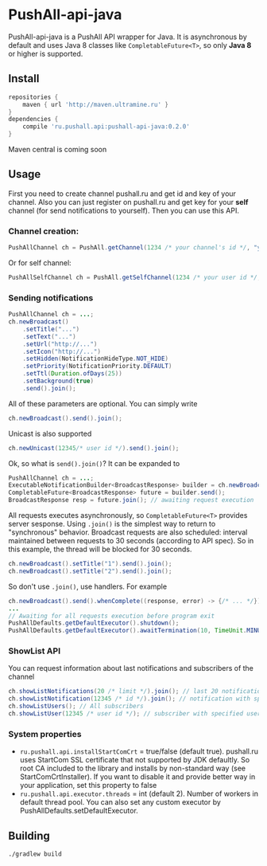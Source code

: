 # PushAll-api-java
PushAll-api-java is a PushAll API wrapper for Java. It is asynchronous by default and uses Java 8
 classes like `CompletableFuture<T>`, so only **Java 8** or higher is supported.

## Install
```gradle
repositories {
	maven { url 'http://maven.ultramine.ru' }
}
dependencies {
	compile 'ru.pushall.api:pushall-api-java:0.2.0'
}
```
Maven central is coming soon

## Usage
First you need to create channel pushall.ru and get id and key of your channel. Also you can just register
 on pushall.ru and get key for your **self** channel (for send notifications to yourself). Then you can use
 this API.

### Channel creation:
```java
PushAllChannel ch = PushAll.getChannel(1234 /* your channel's id */, "your channel's key");
```
Or for self channel:
```java
PushAllSelfChannel ch = PushAll.getSelfChannel(1234 /* your user id */, "your self key");
```

### Sending notifications
```java
PushAllChannel ch = ...;
ch.newBroadcast()
	.setTitle("...")
	.setText("...")
	.setUrl("http://...")
	.setIcon("http://...")
	.setHidden(NotificationHideType.NOT_HIDE)
	.setPriority(NotificationPriority.DEFAULT)
	.setTtl(Duration.ofDays(25))
	.setBackground(true)
	.send().join();
```
All of these parameters are optional. You can simply write
```java
ch.newBroadcast().send().join();
```
Unicast is also supported
```java
ch.newUnicast(12345/* user id */).send().join();
```
Ok, so what is `send().join()`? It can be expanded to
```java
PushAllChannel ch = ...;
ExecutableNotificationBuilder<BroadcastResponse> builder = ch.newBroadcast();
CompletableFuture<BroadcastResponse> future = builder.send();
BroadcastResponse resp = future.join(); // awaiting request execution
```
All requests executes asynchronously, so `CompletableFuture<T>` provides server sesponse.
 Using `.join()` is the simplest way to return to "synchronous" behavior. Broadcast requests are also
 scheduled: interval maintained between requests to 30 seconds (according to API spec).
 So in this example, the thread will be blocked for 30 seconds.
```java
ch.newBroadcast().setTitle("1").send().join();
ch.newBroadcast().setTitle("2").send().join();
```
So don't use `.join()`, use handlers. For example
```java
ch.newBroadcast().send().whenComplete((response, error) -> {/* ... */});
...
// Awaiting for all requests execution before program exit
PushAllDefaults.getDefaultExecutor().shutdown();
PushAllDefaults.getDefaultExecutor().awaitTermination(10, TimeUnit.MINUTES);
```

### ShowList API
You can request information about last notifications and subscribers of the channel
```java
ch.showListNotifications(20 /* limit */).join(); // last 20 notifications
ch.showListNotification(12345 /* id */).join(); // notification with specified id
ch.showListUsers(); // All subscribers
ch.showListUser(12345 /* user id */); // subscriber with specified user id
```

### System properties
* `ru.pushall.api.installStartComCrt` = true/false (default true). pushall.ru uses StartCom SSL certificate
 that not supported by JDK defaultly. So root CA included to the library and installs by non-standard way
 (see StartComCrtInstaller). If you want to disable it and provide better way in your application, set this
 property to false
* `ru.pushall.api.executor.threads` = int (default 2). Number of workers in default thread pool. You
 can also set any custom executor by PushAllDefaults.setDefaultExecutor.

## Building
```shell
./gradlew build
```